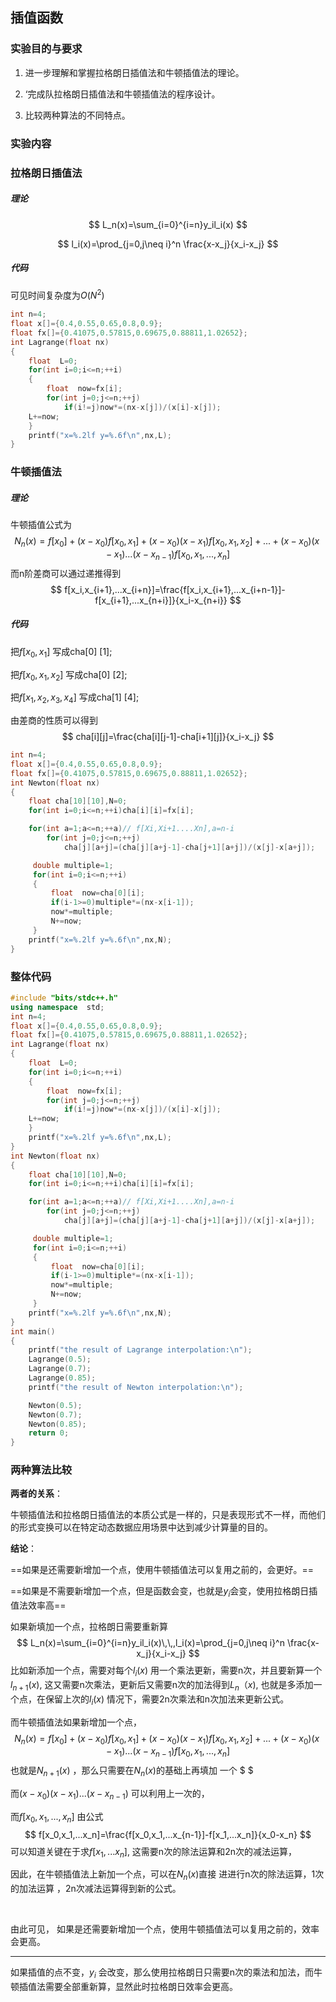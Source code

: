 ## 插值函数





### 实验目的与要求

1. 进一步理解和掌握拉格朗日插值法和牛顿插值法的理论。

2. ‘完成队拉格朗日插值法和牛顿插值法的程序设计。

3. 比较两种算法的不同特点。

   



### 实验内容

### 拉格朗日插值法

##### 理论

$$
L_n(x)=\sum_{i=0}^{i=n}y_il_i(x)
$$

$$
l_i(x)=\prod_{j=0,j\neq i}^n \frac{x-x_j}{x_i-x_j}
$$



##### 代码

可见时间复杂度为$O(N^2)$

```c++
int n=4;
float x[]={0.4,0.55,0.65,0.8,0.9};
float fx[]={0.41075,0.57815,0.69675,0.88811,1.02652};
int Lagrange(float nx)
{
    float  L=0;
    for(int i=0;i<=n;++i)
    {
        float  now=fx[i];
        for(int j=0;j<=n;++j)
            if(i!=j)now*=(nx-x[j])/(x[i]-x[j]);
    L+=now;
    }
    printf("x=%.2lf y=%.6f\n",nx,L);
}
```



### 牛顿插值法

##### 理论

牛顿插值公式为
$$
N_n(x)=f[x_0]+(x-x_0)f[x_0,x_1]+(x-x_0)(x-x_1)f[x_0,x_1,x_2]+...+(x-x_0)(x-x_1)...(x-x_{n-1})f[x_0,x_1,...,x_n]
$$
而n阶差商可以通过递推得到
$$
f[x_i,x_{i+1},...x_{i+n}]=\frac{f[x_i,x_{i+1},...x_{i+n-1}]-f[x_{i+1},...x_{n+i}]}{x_i-x_{n+i}}
$$


##### 代码

把$f[x_0,x_1]$ 写成cha[0] [1];

把$f[x_0,x_1,x_2]$ 写成cha[0] [2];

把$f[x_1,x_2,x_3,x_4]$ 写成cha[1] [4];

由差商的性质可以得到
$$
cha[i][j]=\frac{cha[i][j-1]-cha[i+1][j]}{x_i-x_j}
$$




```c++
int n=4;
float x[]={0.4,0.55,0.65,0.8,0.9};
float fx[]={0.41075,0.57815,0.69675,0.88811,1.02652};
int Newton(float nx)
{
    float cha[10][10],N=0;
    for(int i=0;i<=n;++i)cha[i][i]=fx[i];

    for(int a=1;a<=n;++a)// f[Xi,Xi+1....Xn],a=n-i
        for(int j=0;j<=n;++j)
            cha[j][a+j]=(cha[j][a+j-1]-cha[j+1][a+j])/(x[j]-x[a+j]);

     double multiple=1;
     for(int i=0;i<=n;++i)
     {
         float  now=cha[0][i];
         if(i-1>=0)multiple*=(nx-x[i-1]);
         now*=multiple;
         N+=now;
     }
    printf("x=%.2lf y=%.6f\n",nx,N);
} 
```



### 整体代码

```c++
#include "bits/stdc++.h"
using namespace  std;
int n=4;
float x[]={0.4,0.55,0.65,0.8,0.9};
float fx[]={0.41075,0.57815,0.69675,0.88811,1.02652};
int Lagrange(float nx)
{
    float  L=0;
    for(int i=0;i<=n;++i)
    {
        float  now=fx[i];
        for(int j=0;j<=n;++j)
            if(i!=j)now*=(nx-x[j])/(x[i]-x[j]);
    L+=now;
    }
    printf("x=%.2lf y=%.6f\n",nx,L);
}
int Newton(float nx)
{
    float cha[10][10],N=0;
    for(int i=0;i<=n;++i)cha[i][i]=fx[i];

    for(int a=1;a<=n;++a)// f[Xi,Xi+1....Xn],a=n-i
        for(int j=0;j<=n;++j)
            cha[j][a+j]=(cha[j][a+j-1]-cha[j+1][a+j])/(x[j]-x[a+j]);

     double multiple=1;
     for(int i=0;i<=n;++i)
     {
         float  now=cha[0][i];
         if(i-1>=0)multiple*=(nx-x[i-1]);
         now*=multiple;
         N+=now;
     }
    printf("x=%.2lf y=%.6f\n",nx,N);
}
int main()
{
    printf("the result of Lagrange interpolation:\n");
    Lagrange(0.5);
    Lagrange(0.7);
    Lagrange(0.85);
    printf("the result of Newton interpolation:\n");

    Newton(0.5);
    Newton(0.7);
    Newton(0.85);
    return 0;
}
```



### 两种算法比较

**两者的关系**：

牛顿插值法和拉格朗日插值法的本质公式是一样的，只是表现形式不一样，而他们的形式变换可以在特定动态数据应用场景中达到减少计算量的目的。

**结论**：

==如果是还需要新增加一个点，使用牛顿插值法可以复用之前的，会更好。==

==如果是不需要新增加一个点，但是函数会变，也就是$y_i$会变，使用拉格朗日插值法效率高==



如果新填加一个点，拉格朗日需要重新算
$$
L_n(x)=\sum_{i=0}^{i=n}y_il_i(x)\,\,,l_i(x)=\prod_{j=0,j\neq i}^n \frac{x-x_j}{x_i-x_j}
$$
 比如新添加一个点，需要对每个$l_i(x)$ 用一个乘法更新，需要n次，并且要新算一个$l_{n+1}(x)$, 这又需要n次乘法，更新后又需要n次的加法得到$L_n（x)$, 也就是多添加一个点，在保留上次的$l_i(x)$ 情况下，需要2n次乘法和n次加法来更新公式。                                                                  





而牛顿插值法如果新增加一个点，
$$
N_n(x)=f[x_0]+(x-x_0)f[x_0,x_1]+(x-x_0)(x-x_1)f[x_0,x_1,x_2]+...+(x-x_0)(x-x_1)...(x-x_{n-1})f[x_0,x_1,...,x_n]
$$
也就是$N_{n+1}(x)$ ，那么只需要在$N_n(x)$的基础上再填加 一个 $                                        $

而$(x-x_0)(x-x_1)...(x-x_{n-1})$ 可以利用上一次的，

而$f[x_0,x_1,...,x_n]$  由公式
$$
f[x_0,x_1,...x_n]=\frac{f[x_0,x_1,...x_{n-1}]-f[x_1,...x_n]}{x_0-x_n}
$$
可以知道关键在于求$f[x_1,...x_n]$,  这需要n次的除法运算和2n次的减法运算，

因此，在牛顿插值法上新加一个点，可以在$N_n(x)$直接 进进行n次的除法运算，1次的加法运算 ，2n次减法运算得到新的公式。



​                

由此可见， 如果是还需要新增加一个点，使用牛顿插值法可以复用之前的，效率会更高。

-----

如果插值的点不变，$y_i$ 会改变，那么使用拉格朗日只需要n次的乘法和加法，而牛顿插值法需要全部重新算，显然此时拉格朗日效率会更高。